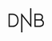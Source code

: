 <svg xmlns="http://www.w3.org/2000/svg" fill="none" viewBox="0 0 72 48" width="72px" height="48px">
  <g fill="currentColor" clip-path="url(#a)">
    <path d="M68.602 23.958a8.135 8.135 0 0 0-1.408-.914l-.136-.066.118-.1a6.528 6.528 0 0 0 1.636-2.338 6.433 6.433 0 0 0 .474-2.798c-.005-2.5-.873-4.365-2.604-5.546-1.46-1.014-3.477-1.51-6.172-1.505l-7.73.013a.832.832 0 0 0-.57.239.804.804 0 0 0-.241.563l.045 24.915c0 .212.087.415.24.565a.82.82 0 0 0 .575.233l8.831-.015c2.78-.005 5.016-.593 6.624-1.745a6.518 6.518 0 0 0 2.131-2.554 8.329 8.329 0 0 0 .756-3.651 6.63 6.63 0 0 0-.666-2.938 6.745 6.745 0 0 0-1.903-2.358ZM54.48 13.185l6.035-.011c2.135-.004 3.712.343 4.73 1.041.645.45 1.528 1.314 1.532 3.53.007 3.967-3.178 4.29-4.145 4.291l-8.136.014-.016-8.865Zm7.176 21.552-7.136.013-.019-10.233 8.136-.014c3.525-.007 6.004 1.955 6.009 4.755.002 1.35.01 5.467-6.99 5.48ZM17.363 14.716a10.72 10.72 0 0 0-4.26-3.075 13.045 13.045 0 0 0-4.747-.858l-7.34.013a.835.835 0 0 0-.576.245.807.807 0 0 0-.235.573L.25 36.512a.79.79 0 0 0 .24.565.82.82 0 0 0 .575.234l7.34-.013a12.693 12.693 0 0 0 4.744-.875 10.517 10.517 0 0 0 4.248-3.075c2.588-3.137 2.97-7.088 2.967-9.171-.004-1.766-.3-6.216-3-9.46Zm-1.918 17.069a8.85 8.85 0 0 1-3.168 2.315 8.99 8.99 0 0 1-3.877.731l-5.627.01-.04-21.565 5.627-.01a8.936 8.936 0 0 1 3.882.712 8.795 8.795 0 0 1 3.175 2.308c2.242 2.697 2.42 6.73 2.421 7.895.003 1.75-.296 5.067-2.393 7.604ZM45.897 0l.067 36.598a.727.727 0 0 1-.14.445.748.748 0 0 1-.385.272.609.609 0 0 1-.237.051.783.783 0 0 1-.627-.316L27.942 16.298 28 47.996 25.475 48l-.067-36.681a.74.74 0 0 1 .15-.447.761.761 0 0 1 .391-.27.546.546 0 0 1 .237-.034.791.791 0 0 1 .628.298l16.632 20.77L43.388.003 45.897 0Z"/>
  </g>
  <defs>
    <clipPath id="a">
      <path fill="currentColor" d="M.182 0h71v48h-71z"/>
    </clipPath>
  </defs>
</svg>
